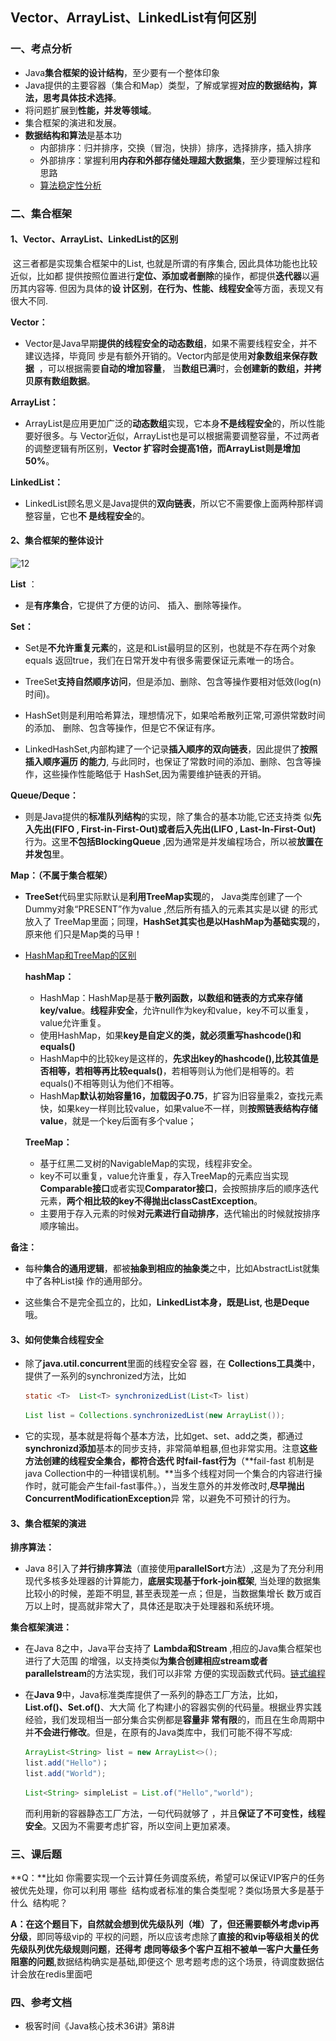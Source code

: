 ## Vector、ArrayList、LinkedList有何区别

### 一、考点分析

- Java**集合框架的设计结构**，至少要有一个整体印象
- Java提供的主要容器（集合和Map）类型，了解或掌握**对应的数据结构，算法，思考具体技术选择**。
- 将问题扩展到**性能，并发等领域**。
- 集合框架的演进和发展。
- **数据结构和算法**是基本功
  - 内部排序：归并排序，交换（冒泡，快排）排序，选择排序，插入排序
  - 外部排序：掌握利用**内存和外部存储处理超大数据集**，至少要理解过程和思路
  - [算法稳定性分析](https://www.cnblogs.com/Leophen/p/11397731.html)



### 二、集合框架

#### 1、Vector、ArrayList、LinkedList的区别

​	这三者都是实现集合框架中的List, 也就是所谓的有序集合, 因此具体功能也比较近似，比如都 提供按照位置进行**定位、添加或者删除**的操作，都提供**迭代器**以遍历其内容等. 但因为具体的**设 计区别**，**在行为、性能、线程安全**等方面，表现又有很大不同.

**Vector：**

- Vector是Java早期**提供的线程安全的动态数组**，如果不需要线程安全，并不建议选择，毕竟同 步是有额外开销的。Vector内部是使用**对象数组来保存数据**  ，可以根据需要**自动的增加容量**， 当**数组已满**时，会**创建新的数组，并拷贝原有数组数据**。

**ArrayList：**

- ArrayList是应用更加广泛的**动态数组**实现，它本身**不是线程安全**的，所以性能要好很多。与 Vector近似，ArrayList也是可以根据需要调整容量，不过两者的调整逻辑有所区别，**Vector 扩容时会提高1倍，而ArrayList则是增加50%**。

**LinkedList：**

- LinkedList顾名思义是Java提供的**双向链表**，所以它不需要像上面两种那样调整容量，它也**不 是线程安全**的。

#### 2、集合框架的整体设计

![12](..\..\images\java基础\12.jpg)

**List** ：

- 是**有序集合**，它提供了方便的访问、 插入、删除等操作。

**Set：**

- Set是**不允许重复元素**的，这是和List最明显的区别，也就是不存在两个对象equals 返回true，我们在日常开发中有很多需要保证元素唯一的场合。

- TreeSet**支持自然顺序访问**，但是添加、删除、包含等操作要相对低效(log(n)时间)。 

- HashSet则是利用哈希算法，理想情况下，如果哈希散列正常,可源供常数时间的添加、 删除、包含等操作，但是它不保证有序。 

-  LinkedHashSet,内部构建了一个记录**插入顺序的双向链表**，因此提供了**按照插入顺序遍历 的能力**, 与此同时，也保证了常数时间的添加、删除、包含等操作，这些操作性能略低于 HashSet,因为需要维护链表的开销。

  

**Queue/Deque：**

- 则是Java提供的**标准队列结构**的实现，除了集合的基本功能,它还支持类 似**先入先出(FIFO , First-in-First-Out)**或者**后入先出(LIFO , Last-In-First-Out)** 行为。这里**不包括BlockingQueue** ,因为通常是并发编程场合，所以被**放置在并发包**里。

  

**Map：（不属于集合框架）**

- **TreeSet**代码里实际默认是**利用TreeMap实现**的， Java类库创建了一个Dummy对象“PRESENT”作为value ,然后所有插入的元素其实是以键 的形式放入了 TreeMap里面；同理，**HashSet其实也是以HashMap为基础实现**的，原来他 们只是Map类的马甲！

- [HashMap和TreeMap的区别](https://www.cnblogs.com/flyang/p/5947619.html)

  **hashMap：**

  - HashMap：HashMap是基于**散列函数，以数组和链表的方式来存储key/value**。**线程非安全**，允许null作为key和value，key不可以重复，value允许重复。
  - 使用HashMap，如果**key是自定义的类，就必须重写hashcode()和equals()**
  - HashMap中的比较key是这样的，**先求出key的hashcode(),比较其值是否相等，若相等再比较equals()**，若相等则认为他们是相等的。若equals()不相等则认为他们不相等。
  - HashMap**默认初始容量16，加载因子0.75**，扩容为旧容量乘2，查找元素快，如果key一样则比较value，如果value不一样，则**按照链表结构存储value**，就是一个key后面有多个value；

  **TreeMap：**

  - 基于红黑二叉树的NavigableMap的实现，线程非安全。
  - key不可以重复，value允许重复，存入TreeMap的元素应当实现**Comparable接口**或者实现**Comparator接口**，会按照排序后的顺序迭代元素，**两个相比较的key不得抛出classCastException**。
  - 主要用于存入元素的时候**对元素进行自动排序**，迭代输出的时候就按排序顺序输出。



**备注：**

- 每种**集合的通用逻辑**，都被**抽象到相应的抽象类**之中，比如AbstractList就集中了各种List操 作的通用部分。

- 这些集合不是完全孤立的，比如，**LinkedList本身，既是List, 也是Deque** 哦。

  

#### 3、如何使集合线程安全

- 除了**java.util.concurrent**里面的线程安全容 器，在 **Collections工具类**中，提供了一系列的synchronized方法，比如 

  ```java
  static <T>  List<T> synchronizedList(List<T> list)
  ```

  ```java
  List list = Collections.synchronizedList(new ArrayList());
  ```

- 它的实现，基本就是将每个基本方法，比如get、set、add之类，都通过**synchronizd添加**基本的同步支持，非常简单粗暴,但也非常实用。注意**这些方法创建的线程安全集合，都符合迭代 时fail-fast行为**（**fail-fast 机制是java Collection中的一种错误机制。**当多个线程对同一个集合的内容进行操作时，就可能会产生fail-fast事件。），当发生意外的并发修改时,**尽早抛出ConcurrentModificationException**异 常，以避免不可预计的行为。



#### 3、集合框架的演进

**排序算法：**

- Java 8引入了**并行排序算法**（直接使用**parallelSort**方法）,这是为了充分利用现代多核多处理器的计算能力，**底层实现基于fork-join框架**, 当处理的数据集比较小的时候，差距不明显, 甚至表现差一点；但是，当数据集增长 数万或百万以上时，提高就非常大了，具体还是取决于处理器和系统环境。

**集合框架演进：**

- 在Java 8之中，Java平台支持了 **Lambda和Stream** ,相应的Java集合框架也进行了大范围 的增强，以支持类似**为集合创建相应stream或者parallelstream**的方法实现，我们可以非常 方便的实现函数式代码。[链式编程](https://blog.csdn.net/yy1098029419/article/details/89452380)

- 在**Java 9**中，Java标准类库提供了一系列的静态工厂方法，比如，**List.of()、Set.of()**、大大简 化了构建小的容器实例的代码量。根据业界实践经验，我们发现相当一部分集合实例都是**容量非 常有限**的，而且在生命周期中并**不会进行修改**。但是，在原有的Java类库中，我们可能不得不写成:

  ```java
  ArrayList<String> list = new ArrayList<>();
  list.add("Hello")；
  list.add("World");
  ```

  ```java
  List<String> simpleList = List.of("Hello","world");
  ```

  而利用新的容器静态工厂方法，一句代码就够了 ，并且**保证了不可变性，线程安全**。又因为不需要考虑扩容，所以空间上更加紧凑。



### 三、课后题

**Q：**比如 你需要实现一个云计算任务调度系统，希望可以保证VIP客户的任务被优先处理，你可以利用 哪些  结构或者标准的集合类型呢？类似场景大多是基于什么  结构呢？

**A：**在这个题目下，自然就会想到**优先级队列（堆）**了，但还需要额外考虑**vip再分级**，即同等级vip的 平权的问题，所以应该考虑除了**直接的和vip等级相关的优先级队列优先级规则问题**，**还得考 虑同等级多个客户互相不被单一客户大量任务阻塞的问题**,数据结构确实是基础,即便这个 思考题考虑的这个场景，待调度数据估计会放在redis里面吧



### 四、参考文档

- 极客时间《Java核心技术36讲》第8讲